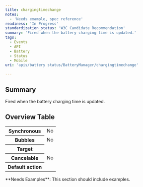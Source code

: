 ```yaml
---
title: chargingtimechange
notes:
  - 'Needs example, spec reference'
readiness: 'In Progress'
standardization_status: 'W3C Candidate Recommendation'
summary: 'Fired when the battery charging time is updated.'
tags:
  - Events
  - API
  - Battery
  - Status
  - Mobile
uri: 'apis/battery status/BatteryManager/chargingtimechange'

---
```

## Summary

Fired when the battery charging time is updated.

## Overview Table

<table class="wikitable">
<tr>
<th>
Synchronous

</th>
<td>
No

</td>
</tr>
<tr>
<th>
Bubbles

</th>
<td>
No

</td>
</tr>
<tr>
<th>
Target

</th>
<td>
</td>
</tr>
<tr>
<th>
Cancelable

</th>
<td>
No

</td>
</tr>
<tr>
<th>
Default action

</th>
<td>
</td>
</tr>
</table>
**Needs Examples**: This section should include examples.

